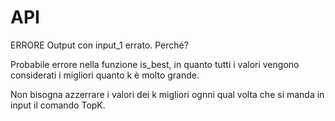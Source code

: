 # API

ERRORE
Output con input_1 errato. Perché?

Probabile errore nella funzione is_best, in quanto tutti i valori vengono considerati i migliori quanto k è molto grande.

Non bisogna azzerrare i valori dei k migliori ognni qual volta che si manda in input il comando TopK. 
